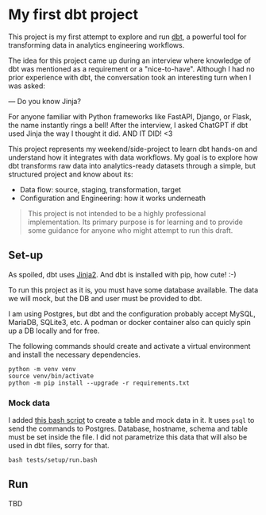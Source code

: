 # My first dbt project

This project is my first attempt to explore and run [dbt](https://www.getdbt.com/product/what-is-dbt),
a powerful tool for transforming data in analytics engineering workflows.

The idea for this project came up during an interview where knowledge of dbt was mentioned as a requirement
or a "nice-to-have". Although I had no prior experience with dbt, the conversation took an interesting turn
when I was asked:

― Do you know Jinja?

For anyone familiar with Python frameworks like FastAPI, Django, or Flask, the name instantly rings a bell!
After the interview, I asked ChatGPT if dbt used Jinja the way I thought it did. AND IT DID! <3

This project represents my weekend/side-project to learn dbt hands-on and understand how it integrates with data workflows.
My goal is to explore how dbt transforms raw data into analytics-ready datasets through a simple, but structured project
and know about its:

- Data flow: source, staging, transformation, target
- Configuration and Engineering: how it works underneath

> This project is not intended to be a highly professional implementation.
> Its primary purpose is for learning and to provide some guidance for anyone
> who might attempt to run this draft.


## Set-up

As spoiled, dbt uses [Jinja2](https://jinja.palletsprojects.com/).
And dbt is installed with pip, how cute! :-)

To run this project as it is, you must have some database available.
The data we will mock, but the DB and user must be provided to dbt.

I am using Postgres, but dbt and the configuration probably accept MySQL, MariaDB, SQLite3, etc.
A podman or docker container also can quicly spin up a DB locally and for free.

The following commands should create and activate a virtual environment and install the necessary dependencies.

```shell
python -m venv venv
source venv/bin/activate
python -m pip install --upgrade -r requirements.txt
```

### Mock data

I added [this bash script](tests/setup/run.bash) to create a table and mock data in it.
It uses `psql` to send the commands to Postgres. Database, hostname, schema and table must be set inside
the file. I did not parametrize this data that will also be used in dbt files, sorry for that.

```shell
bash tests/setup/run.bash
```

## Run

TBD
